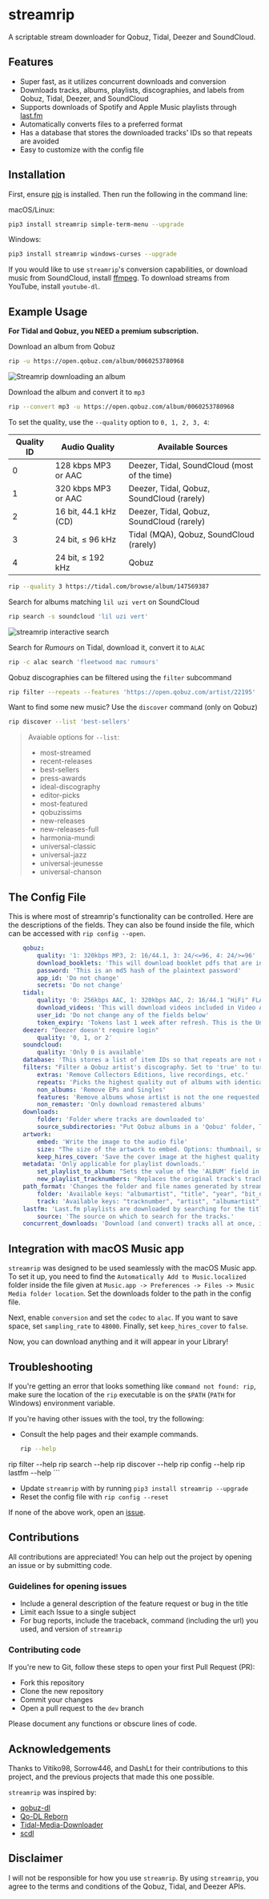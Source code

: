 # streamrip

A scriptable stream downloader for Qobuz, Tidal, Deezer and SoundCloud.

## Features

- Super fast, as it utilizes concurrent downloads and conversion
- Downloads tracks, albums, playlists, discographies, and labels from Qobuz, Tidal, Deezer, and SoundCloud
- Supports downloads of Spotify and Apple Music playlists through [last.fm](https://www.last.fm)
- Automatically converts files to a preferred format
- Has a database that stores the downloaded tracks' IDs so that repeats are avoided
- Easy to customize with the config file

## Installation

First, ensure [pip](https://pip.pypa.io/en/stable/installing/) is installed. Then run the following in the command line:



macOS/Linux:

```bash
pip3 install streamrip simple-term-menu --upgrade
```

Windows:

```bash
pip3 install streamrip windows-curses --upgrade
```



If you would like to use `streamrip`'s conversion capabilities, or download music from SoundCloud, install [ffmpeg](https://ffmpeg.org/download.html). To download streams from YouTube, install `youtube-dl`.

## Example Usage

**For Tidal and Qobuz, you NEED a premium subscription.**

Download an album from Qobuz

```bash
rip -u https://open.qobuz.com/album/0060253780968
```

![Streamrip downloading an album](https://github.com/nathom/streamrip/blob/main/demo/download_url.png?raw=true)

Download the album and convert it to `mp3`

```bash
rip --convert mp3 -u https://open.qobuz.com/album/0060253780968
```



To set the quality, use the `--quality` option to `0, 1, 2, 3, 4`:

| Quality ID | Audio Quality         | Available Sources                            |
| ---------- | --------------------- | -------------------------------------------- |
| 0          | 128 kbps MP3 or AAC   | Deezer, Tidal, SoundCloud (most of the time) |
| 1          | 320 kbps MP3 or AAC   | Deezer, Tidal, Qobuz, SoundCloud (rarely)    |
| 2          | 16 bit, 44.1 kHz (CD) | Deezer, Tidal, Qobuz, SoundCloud (rarely)    |
| 3          | 24 bit, ≤ 96 kHz      | Tidal (MQA), Qobuz, SoundCloud (rarely)      |
| 4          | 24 bit, ≤ 192 kHz     | Qobuz                                        |





```bash
rip --quality 3 https://tidal.com/browse/album/147569387
```

Search for albums matching `lil uzi vert` on SoundCloud

```bash
rip search -s soundcloud 'lil uzi vert'
```

![streamrip interactive search](https://github.com/nathom/streamrip/blob/main/demo/interactive_search.png?raw=true)

Search for *Rumours* on Tidal, download it, convert it to `ALAC`

```bash
rip -c alac search 'fleetwood mac rumours'
```

Qobuz discographies can be filtered using the `filter` subcommand

```bash
rip filter --repeats --features 'https://open.qobuz.com/artist/22195'
```



Want to find some new music? Use the `discover` command (only on Qobuz)

```bash
rip discover --list 'best-sellers'
```

> Avaiable options for `--list`:
>
> - most-streamed
> - recent-releases
> - best-sellers
> - press-awards
> - ideal-discography
> - editor-picks
> - most-featured
> - qobuzissims
> - new-releases
> - new-releases-full
> - harmonia-mundi
> - universal-classic
> - universal-jazz
> - universal-jeunesse
> - universal-chanson

## The Config File

This is where most of streamrip's functionality can be controlled. Here are
the descriptions of the fields. They can also be found inside the file, which
can be accessed with `rip config --open`.

```yaml
    qobuz:
        quality: '1: 320kbps MP3, 2: 16/44.1, 3: 24/<=96, 4: 24/>=96'
        download_booklets: 'This will download booklet pdfs that are included with some albums'
        password: 'This is an md5 hash of the plaintext password'
        app_id: 'Do not change'
        secrets: 'Do not change'
    tidal:
        quality: '0: 256kbps AAC, 1: 320kbps AAC, 2: 16/44.1 "HiFi" FLAC, 3: 24/44.1 "MQA" FLAC'
        download_videos: 'This will download videos included in Video Albums.'
        user_id: 'Do not change any of the fields below'
        token_expiry: 'Tokens last 1 week after refresh. This is the Unix timestamp of the expiration time.'
    deezer: "Deezer doesn't require login"
        quality: '0, 1, or 2'
    soundcloud:
        quality: 'Only 0 is available'
    database: 'This stores a list of item IDs so that repeats are not downloaded.'
    filters: "Filter a Qobuz artist's discography. Set to 'true' to turn on a filter."
        extras: 'Remove Collectors Editions, live recordings, etc.'
        repeats: 'Picks the highest quality out of albums with identical titles.'
        non_albums: 'Remove EPs and Singles'
        features: 'Remove albums whose artist is not the one requested'
        non_remaster: 'Only download remastered albums'
    downloads:
        folder: 'Folder where tracks are downloaded to'
        source_subdirectories: "Put Qobuz albums in a 'Qobuz' folder, Tidal albums in 'Tidal' etc."
    artwork:
        embed: 'Write the image to the audio file'
        size: "The size of the artwork to embed. Options: thumbnail, small, large, original. 'original' images can be up to 30MB, and may fail embedding. Using 'large' is recommended."
        keep_hires_cover: 'Save the cover image at the highest quality as a seperate jpg file'
    metadata: 'Only applicable for playlist downloads.'
        set_playlist_to_album: "Sets the value of the 'ALBUM' field in the metadata to the playlist's name. This is useful if your music library software organizes tracks based on album name."
        new_playlist_tracknumbers: "Replaces the original track's tracknumber with it's position in the playlist"
    path_format: 'Changes the folder and file names generated by streamrip.'
        folder: 'Available keys: "albumartist", "title", "year", "bit_depth", "sampling_rate", and "container"'
        track: 'Available keys: "tracknumber", "artist", "albumartist", "composer", and "title"'
    lastfm: 'Last.fm playlists are downloaded by searching for the titles of the tracks'
        source: 'The source on which to search for the tracks.'
    concurrent_downloads: 'Download (and convert) tracks all at once, instead of sequentially. If you are converting the tracks, and/or have fast internet, this will substantially improve processing speed.'

```

## Integration with macOS Music app

`streamrip` was designed to be used seamlessly with the macOS Music app. To set it up, you need to find the `Automatically Add to Music.localized` folder inside the file given at `Music.app -> Preferences -> Files -> Music Media folder location`. Set the downloads folder to the path in the config file. 

Next, enable `conversion` and set the `codec` to `alac`. If you want to save space, set `sampling_rate` to `48000`. Finally, set `keep_hires_cover` to `false`.

Now, you can download anything and it will appear in your Library!



## Troubleshooting

If you're getting an error that looks something like `command not found: rip`, make sure the location of the `rip` executable is on the `$PATH` (`PATH` for Windows) environment variable.

If you're having other issues with the tool, try the following:

- Consult the help pages and their example commands.
    ```bash
    rip --help
rip filter --help
    rip search --help
rip discover --help
    rip config --help
rip lastfm --help
    ```
- Update `streamrip` with by running `pip3 install streamrip --upgrade`
- Reset the config file with `rip config --reset`

If none of the above work, open an [issue](#guidelines-for-opening-issues).


## Contributions

All contributions are appreciated! You can help out the project by opening an issue
or by submitting code.

### Guidelines for opening issues

- Include a general description of the feature request or bug in the title
- Limit each Issue to a single subject
- For bug reports, include the traceback, command (including the url) you used,
and version of `streamrip`

### Contributing code

If you're new to Git, follow these steps to open your first Pull Request (PR):

- Fork this repository
- Clone the new repository
- Commit your changes
- Open a pull request to the `dev` branch

Please document any functions or obscure lines of code.


## Acknowledgements

Thanks to Vitiko98, Sorrow446, and DashLt for their contributions to this project, and the previous projects that made this one possible.



`streamrip` was inspired by:

- [qobuz-dl](https://github.com/vitiko98/qobuz-dl)
- [Qo-DL Reborn](https://github.com/badumbass/Qo-DL-Reborn)
- [Tidal-Media-Downloader](https://github.com/yaronzz/Tidal-Media-Downloader)
- [scdl](https://github.com/flyingrub/scdl)



## Disclaimer


I will not be responsible for how you use `streamrip`. By using `streamrip`, you agree to the terms and conditions of the Qobuz, Tidal, and Deezer APIs.

